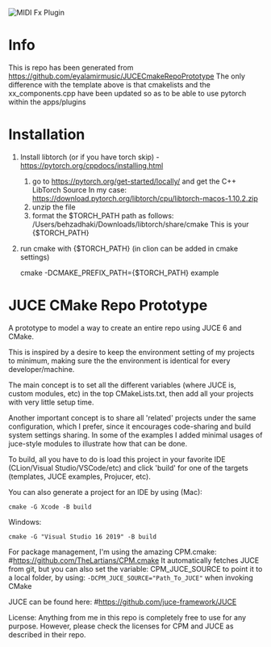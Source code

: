 ![MIDI Fx Plugin](https://user-images.githubusercontent.com/35939495/153415111-1811ea40-ffb0-4c51-b0c2-f27d96cc3dd9.jpg)


# Info
This is repo has been generated from https://github.com/eyalamirmusic/JUCECmakeRepoPrototype
The only difference with the template above is that cmakelists and the xx_components.cpp have been updated so as to be able to use pytorch within the apps/plugins 

# Installation
1. Install libtorch (or if you have torch skip) - https://pytorch.org/cppdocs/installing.html
	
	
	1. go to https://pytorch.org/get-started/locally/ and get the C++ LibTorch Source
		In my case:	https://download.pytorch.org/libtorch/cpu/libtorch-macos-1.10.2.zip
	3. unzip the file 
	4. format the  $TORCH_PATH path as follows:
		/Users/behzadhaki/Downloads/libtorch/share/cmake
		This is your {$TORCH_PATH}
	
2. run cmake with {$TORCH_PATH} (in clion can be added in cmake settings)

    
	cmake -DCMAKE_PREFIX_PATH={$TORCH_PATH}
	example


# JUCE CMake Repo Prototype
A prototype to model a way to create an entire repo using JUCE 6 and CMake.

This is inspired by a desire to keep the environment setting of my projects to minimum,
making sure the the environment is identical for every developer/machine.

The main concept is to set all the different variables (where JUCE is, custom modules, etc) 
in the top CMakeLists.txt, then add all your projects with very little setup time.

Another important concept is to share all 'related' projects under the same configuration,
which I prefer, since it encourages code-sharing and build system settings sharing.
In some of the examples I added minimal usages of juce-style modules to illustrate how that
can be done.

To build, all you have to do is load this project in your favorite IDE 
(CLion/Visual Studio/VSCode/etc) 
and click 'build' for one of the targets (templates, JUCE examples, Projucer, etc).

You can also generate a project for an IDE by using (Mac):
```
cmake -G Xcode -B build
```
Windows:
```
cmake -G "Visual Studio 16 2019" -B build
```
For package management, I'm using the amazing CPM.cmake:
#https://github.com/TheLartians/CPM.cmake
It automatically fetches JUCE from git, but you can also set the variable:
CPM_JUCE_SOURCE to point it to a local folder, by using:
``-DCPM_JUCE_SOURCE="Path_To_JUCE"``
when invoking CMake

JUCE can be found here:
#https://github.com/juce-framework/JUCE

License:
Anything from me in this repo is completely free to use for any purpose. 
However, please check the licenses for CPM and JUCE as described in their repo. 
